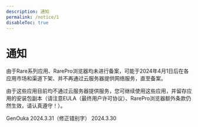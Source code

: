 ```yaml
---
description: 通知
permalink: /notice/1
disableToc: true
---
```

# 通知

由于Rare系列应用、RarePro浏览器均未进行备案，可能于2024年4月1日后在各应用市场和渠道下架、并不再通过云服务器提供网络服务，直至备案。

由于这些应用目前均不通过云服务器提供服务，您可继续使用这些应用，并留存应用的安装包副本（请注意EULA（最终用户许可协议）、RarePro浏览器额外条款仍然生效，请认真遵守！）。

GenOuka
2024.3.31（修正错别字）
2024.3.30